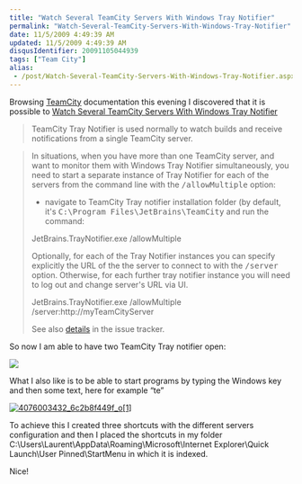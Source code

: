 ```yaml
---
title: "Watch Several TeamCity Servers With Windows Tray Notifier"
permalink: "Watch-Several-TeamCity-Servers-With-Windows-Tray-Notifier"
date: 11/5/2009 4:49:39 AM
updated: 11/5/2009 4:49:39 AM
disqusIdentifier: 20091105044939
tags: ["Team City"]
alias:
 - /post/Watch-Several-TeamCity-Servers-With-Windows-Tray-Notifier.aspx/index.html
---
```

Browsing [TeamCity](http://www.jetbrains.com/teamcity/index.html) documentation this evening I discovered that it is possible to [Watch Several TeamCity Servers With Windows Tray Notifier](http://www.jetbrains.net/confluence/display/TCD5/How+To...#HowTo...-WatchSeveralTeamCityServersWithWindowsTrayNotifier)

> TeamCity Tray Notifier is used normally to watch builds and receive notifications from a single TeamCity server.
<!-- more -->
> 
> In situations, when you have more than one TeamCity server, and want to monitor them with Windows Tray Notifier simultaneously, you need to start a separate instance of Tray Notifier for each of the servers from the command line with the <tt>/allowMultiple</tt> option:
> 
> *   navigate to TeamCity Tray notifier installation folder (by default, it's <tt>C:\Program Files\JetBrains\TeamCity</tt> and run the command:
> 
> JetBrains.TrayNotifier.exe /allowMultiple
> 
> Optionally, for each of the Tray Notifier instances you can specify explicitly the URL of the the server to connect to with the <tt>/server</tt> option. Otherwise, for each further tray notifier instance you will need to log out and change server's URL via UI.
> 
> JetBrains.TrayNotifier.exe /allowMultiple /server:http://myTeamCityServer
> 
> See also [details](http://jetbrains.net/tracker/issue/TW-4230#comment=27-14194) in the issue tracker.

So now I am able to have two TeamCity Tray notifier open:

[![](http://weblogs.asp.net/blogs/lkempe/4075997580_e7abf7683e_o1_thumb_29F29315.png)](http://weblogs.asp.net/blogs/lkempe/4075997580_e7abf7683e_o1_5C2A092C.png) 

What I also like is to be able to start programs by typing the Windows key and then some text, here for example “te”

[![4076003432_6c2b8f449f_o[1]](http://weblogs.asp.net/blogs/lkempe/4076003432_6c2b8f449f_o1_thumb_2BEF4644.png "4076003432_6c2b8f449f_o[1]")](http://weblogs.asp.net/blogs/lkempe/4076003432_6c2b8f449f_o1_01638B34.png) 

To achieve this I created three shortcuts with the different servers configuration and then I placed the shortcuts in my folder C:\Users\Laurent\AppData\Roaming\Microsoft\Internet Explorer\Quick Launch\User Pinned\StartMenu in which it is indexed.

Nice!

